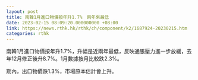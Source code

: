 ```yaml
---
layout: post
title: 南韓1月進口物價按年升1.7%　兩年來最低
date: 2023-02-15 08:09:20.000000000 +08:00
link: https://news.rthk.hk/rthk/ch/component/k2/1687924-20230215.htm
categories: rthk
---
```


南韓1月進口物價按年升1.7%，升幅是近兩年最低，反映通脹壓力進一步放緩，去年12月修正後升8.7%。1月數據按月比較跌2.3%。

期內，出口物價跌1.3%，市場原本估計會上升。
